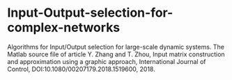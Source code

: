 # Input-Output-selection-for-complex-networks
Algorithms for Input/Output selection for large-scale dynamic systems. 
The Matlab source file of article  Y. Zhang and T. Zhou, Input matrix construction and approximation using a graphic approach,  International Journal of Control,  DOI:10.1080/00207179.2018.1519600, 2018.
